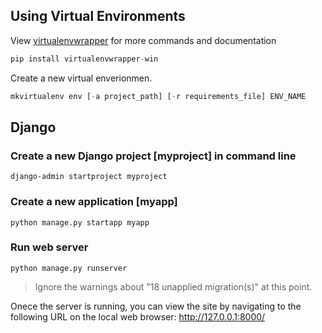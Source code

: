 ## Using Virtual Environments

View [virtualenvwrapper][1] for more commands and documentation

```python
pip install virtualenvwrapper-win
```

Create a new virtual enverionmen.
```python
mkvirtualenv env [-a project_path] [-r requirements_file] ENV_NAME
```

## Django
### Create a new Django project [myproject] in command line
```
django-admin startproject myproject
``` 

### Create a new application [myapp]
```
python manage.py startapp myapp
```

### Run web server

```
python manage.py runserver
```

> Ignore the warnings about  "18 unapplied migration(s)" at this point. 

Onece the server is running, you can view the site by navigating to the following URL on the local web browser: http://127.0.0.1:8000/


<!-- URL below -->
[1]:https://virtualenvwrapper.readthedocs.io/en/latest/command_ref.html#managing-environments
